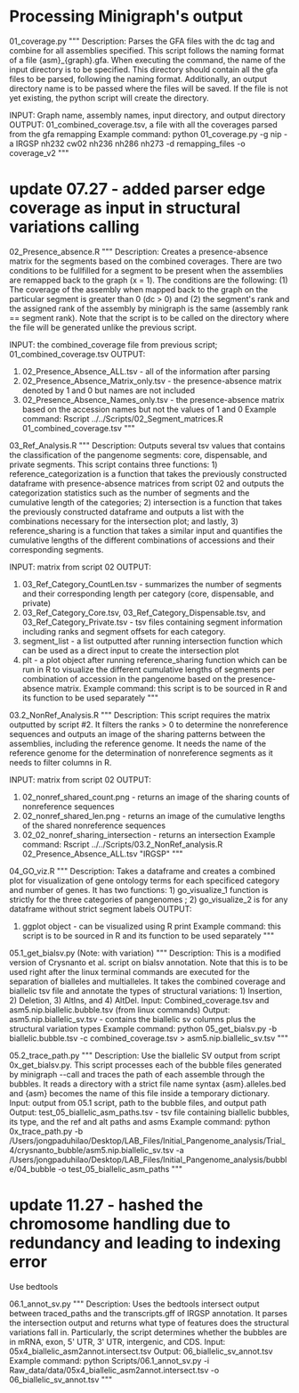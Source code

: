 # Processing Minigraph's output 

01_coverage.py
"""
Description:
Parses the GFA files with the dc tag and combine for all assemblies specified. 
This script follows the naming format of a file {asm}_{graph}.gfa. When executing the command, the name of the input directory is to be specified. This directory should contain all the gfa files to be parsed, following the naming format. Additionally, an output directory name is to be passed where the files will be saved. If the file is not yet existing, the python script will create the directory. 

INPUT: Graph name, assembly names, input directory, and output directory
OUTPUT: 01_combined_coverage.tsv, a file with all the coverages parsed from the gfa remapping
Example command: python 01_coverage.py -g nip -a IRGSP nh232 cw02 nh236 nh286 nh273 -d remapping_files -o coverage_v2
"""
# update 07.27 - added parser edge coverage as input in structural variations calling

02_Presence_absence.R
"""
Description:
Creates a presence-absence matrix for the segments based on the combined coverages. There are two conditions to be fullfilled for a segment to be present when the assemblies are remapped back to the graph (x = 1). The conditions are the following: (1) The coverage of the assembly when mapped back to the graph on the particular segment is greater than 0 (dc > 0) and (2) the segment's rank and the assigned rank of the assembly by minigraph is the same (assembly rank == segment rank). Note that the script is to be called on the directory where the file will be generated unlike the previous script. 

INPUT: the combined_coverage file from previous script; 01_combined_coverage.tsv
OUTPUT:  
1. 02_Presence_Absence_ALL.tsv -  all of the information after parsing
2. 02_Presence_Absence_Matrix_only.tsv - the presence-absence matrix denoted by 1 and 0 but names are not included
3. 02_Presence_Absence_Names_only.tsv - the presence-absence matrix based on the accession names but not the values of 1 and 0
Example command: Rscript ../../Scripts/02_Segment_matrices.R 01_combined_coverage.tsv
"""

03_Ref_Analysis.R
"""
Description:
Outputs several tsv values that contains the classification of the pangenome segments: core, dispensable, and private segments. This script contains three functions: 1) reference_categorization is a function that takes the previously constructed dataframe with presence-absence matrices from script 02 and outputs the categorization statistics such as the number of segments and the cumulative length of the categories; 2) intersection is a function that takes the previously constructed dataframe and outputs a list with the combinations necessary for the intersection plot; and lastly, 3) reference_sharing is a function that takes a similar input and quantifies the cumulative lengths of the different combinations of accessions and their corresponding segments. 

INPUT: matrix from script 02
OUTPUT: 
1. 03_Ref_Category_CountLen.tsv - summarizes the number of segments and their corresponding length per category (core, dispensable, and private)
2. 03_Ref_Category_Core.tsv, 03_Ref_Category_Dispensable.tsv, and 03_Ref_Category_Private.tsv - tsv files containing segment information including ranks and segment offsets for each category. 
3. segment_list - a list outputted after running intersection function which can be used as a direct input to create the intersection plot
4. plt - a plot object after running reference_sharing function which can be run in R to visualize the different cumulative lengths of segments per combination of accession in the pangenome based on the presence-absence matrix.
Example command: this script is to be sourced in R and its function to be used separately
"""

03.2_NonRef_Analysis.R
"""
Description:
This script requires the matrix outputted by script #2. It filters the ranks > 0 to determine the nonreference sequences and outputs an image of the sharing patterns between the assemblies, including the reference genome. It needs the name of the reference genome for the determination of nonreference segments as it needs to filter columns in R.


INPUT: matrix from script 02
OUTPUT: 
1. 02_nonref_shared_count.png - returns an image of the sharing counts of nonreference sequences
2. 02_nonref_shared_len.png -  returns an image of the cumulative lengths of the shared nonreference sequences
3. 02_02_nonref_sharing_intersection - returns an intersection
Example command: Rscript ../../Scripts/03.2_NonRef_analysis.R 02_Presence_Absence_ALL.tsv "IRGSP"
"""

04_GO_viz.R
"""
Description: Takes a dataframe and creates a combined plot for visualization of gene ontology terms for each specificed category and number of genes. It has two functions: 1) go_visualize_1 function is strictly for the three categories of pangenomes ; 2) go_visualize_2 is for any dataframe without strict segment labels
OUTPUT:
1. ggplot object - can be visualized using R print
Example command: this script is to be sourced in R and its function to be used separately
"""

05.1_get_bialsv.py (Note: with variation)
"""
Description: This is a modified version of Crysnanto et al. script on bialsv annotation. Note that this is to be used right after the linux terminal commands are executed for the separation of bialleles and multialleles. It takes the combined coverage and biallelic tsv file and annotate the types of structural variations: 1) Insertion, 2) Deletion, 3) AltIns, and 4) AltDel. 
Input: Combined_coverage.tsv and asm5.nip.biallelic.bubble.tsv (from linux commands)
Output: asm5.nip.biallelic_sv.tsv - contains the biallelic sv columns plus the structural variation types
Example command: python 05_get_bialsv.py -b biallelic.bubble.tsv -c combined_coverage.tsv > asm5.nip.biallelic_sv.tsv
"""


05.2_trace_path.py
"""
Description: Use the biallelic SV output from script 0x_get_bialsv.py. This script processes each of the bubble files generated by
minigraph --call and traces the path of each assemble through the bubbles. It reads a directory with a strict file name syntax {asm}.alleles.bed and {asm} becomes the name of this file inside a temporary dictionary. 
Input: output from 05.1 script, path to the bubble files, and output path
Output: test_05_biallelic_asm_paths.tsv - tsv file containing biallelic bubbles, its type, and the ref and alt paths and asms
Example command: python 0x_trace_path.py -b /Users/jongpaduhilao/Desktop/LAB_Files/Initial_Pangenome_analysis/Trial_4/crysnanto_bubble/asm5.nip.biallelic_sv.tsv -a /Users/jongpaduhilao/Desktop/LAB_Files/Initial_Pangenome_analysis/bubble/04_bubble -o test_05_biallelic_asm_paths
"""
# update 11.27 - hashed the chromosome handling due to redundancy and leading to indexing error

Use bedtools

06.1_annot_sv.py
"""
Description: Uses the bedtools intersect output between traced_paths and the transcripts.gff of IRGSP annotation. It parses the intersection output and returns what type of features does the structural variations fall in. Particularly, the script determines whether the bubbles are in mRNA, exon, 5' UTR, 3' UTR, intergenic, and CDS.
Input: 05x4_biallelic_asm2annot.intersect.tsv
Output: 06_biallelic_sv_annot.tsv
Example command: python Scripts/06.1_annot_sv.py -i Raw_data/data/05x4_biallelic_asm2annot.intersect.tsv -o 06_biallelic_sv_annot.tsv
""" 
 

